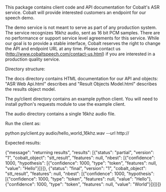 This package contains client code and API documentation for Cobalt's ASR service. Cobalt will provide interested customers an endpoint for our speech demo.

The demo service is not meant to serve as part of any production system. The service recognizes 16khz audio, sent as 16 bit PCM samples. There are no performance or support service level agreements for this service. While our goal is to provide a stable interface, Cobalt reserves the right to change the API and endpoint URL at any time. Please contact us (http://www.cobaltspeech.com/contact-us.html) if you are interested in a production quality service.

Directory structure:

The docs directory contains HTML documentation for our API and objects: "ASR Web Api.html" describes and "Result Objects Model.html" describes the results object model.

The py/client directory contains an example python client. You will need to install python's requests module to use the example client.

The audio directory contains a single 16khz audio file.

Run the client as:

python py/client.py audio/hello_world_16khz.wav --url http://<url provided by Cobalt>

Expected results:

{"message": "returning results", "results": [{"status": "partial", "version": "1", "cobalt_object": "stt_result", "features": null, "nbest": [{"confidence": 1000, "hypothesis": [{"confidence": 1000, "type": "token", "features": null, "value": "Hello"}]}]}, {"status": "final", "version": "1", "cobalt_object": "stt_result", "features": null, "nbest": [{"confidence": 1000, "hypothesis": [{"confidence": 1000, "type": "token", "features": null, "value": "Hello"}, {"confidence": 1000, "type": "token", "features": null, "value": "World"}]}]}]}
